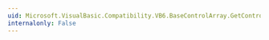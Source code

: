 ```yaml
---
uid: Microsoft.VisualBasic.Compatibility.VB6.BaseControlArray.GetControlInstanceType
internalonly: False
---
```

